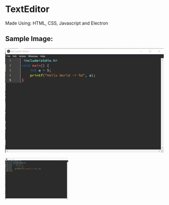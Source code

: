 # TextEditor
Made Using: HTML, CSS, Javascript and Electron

## Sample Image:

![Text Editor](https://github.com/Qzoz/TextEditor/blob/master/editor_demo/text_editor.png)

<img src="https://github.com/Qzoz/TextEditor/blob/master/editor_demo/text_editor.png" alt="Text Editor" width="200">
